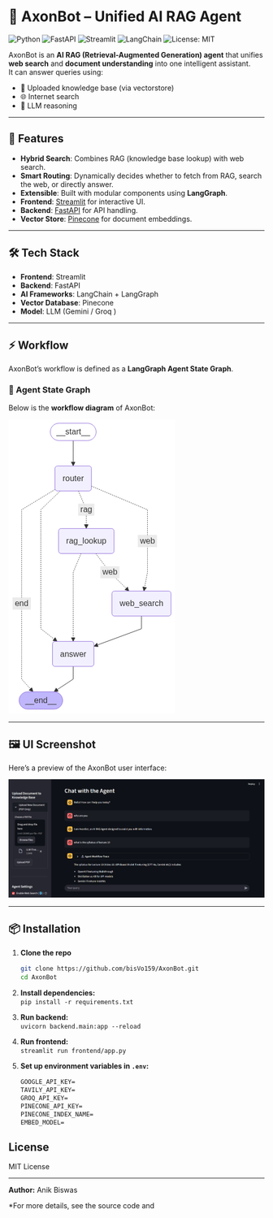 # 🤖 AxonBot – Unified AI RAG Agent

![Python](https://img.shields.io/badge/python-3.10+-blue.svg)
![FastAPI](https://img.shields.io/badge/FastAPI-0.110+-green)
![Streamlit](https://img.shields.io/badge/Streamlit-1.30+-red)
![LangChain](https://img.shields.io/badge/LangChain-LangGraph-blueviolet)
![License: MIT](https://img.shields.io/badge/License-MIT-yellow.svg)

AxonBot is an **AI RAG (Retrieval-Augmented Generation) agent** that unifies **web search** and **document understanding** into one intelligent assistant.  
It can answer queries using:
- 📂 Uploaded knowledge base (via vectorstore)
- 🌐 Internet search
- 🧠 LLM reasoning

---

## 🚀 Features
- **Hybrid Search**: Combines RAG (knowledge base lookup) with web search.
- **Smart Routing**: Dynamically decides whether to fetch from RAG, search the web, or directly answer.
- **Extensible**: Built with modular components using **LangGraph**.
- **Frontend**: [Streamlit](https://streamlit.io/) for interactive UI.
- **Backend**: [FastAPI](https://fastapi.tiangolo.com/) for API handling.
- **Vector Store**: [Pinecone](https://www.pinecone.io/) for document embeddings.

---

## 🛠️ Tech Stack
- **Frontend**: Streamlit  
- **Backend**: FastAPI  
- **AI Frameworks**: LangChain + LangGraph  
- **Vector Database**: Pinecone  
- **Model**: LLM  (Gemini / Groq )

---

## ⚡ Workflow

AxonBot’s workflow is defined as a **LangGraph Agent State Graph**.

### 🧩 Agent State Graph
Below is the **workflow diagram** of AxonBot:

![Agent State Graph](images/agent_workflow.png)

---

## 🖼️ UI Screenshot

Here’s a preview of the AxonBot user interface:

![AxonBot UI](images/ui_screenshot.png)

---

## 📦 Installation

1. **Clone the repo**
   ```bash
   git clone https://github.com/bisVo159/AxonBot.git
   cd AxonBot
2. **Install dependencies:**  
   `pip install -r requirements.txt`

3. **Run backend:**  
   `uvicorn backend.main:app --reload`

4. **Run frontend:**  
   `streamlit run frontend/app.py`

5. **Set up environment variables in `.env`:**

   ```env
   GOOGLE_API_KEY=
   TAVILY_API_KEY=
   GROQ_API_KEY=
   PINECONE_API_KEY=
   PINECONE_INDEX_NAME=
   EMBED_MODEL=

## License

MIT License

---

**Author:** Anik Biswas

*For more details, see the source code and
